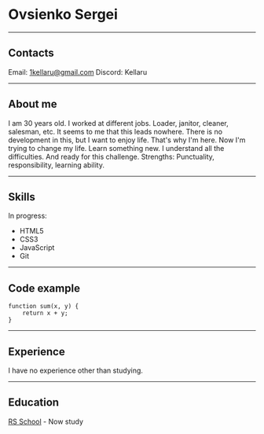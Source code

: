 # Ovsienko Sergei #

***

## Contacts ##

Email: 1kellaru@gmail.com
Discord: Kellaru

***

## About me ##

I am 30 years old.
I worked at different jobs. Loader, janitor, cleaner, salesman, etc. It seems to me that this leads nowhere. There is no development in this, but I want to enjoy life. That's why I'm here. Now I'm trying to change my life. Learn something new. I understand all the difficulties. And ready for this challenge. 
Strengths: Punctuality, responsibility, learning ability.

***

## Skills ##

In progress:
* HTML5
* CSS3
* JavaScript
* Git

***

## Code example ##

```
function sum(x, y) {
    return x + y;
}
```

***


## Experience ##
I have no experience other than studying.

***

## Education ##
[RS School](https://rs.school/) - Now study